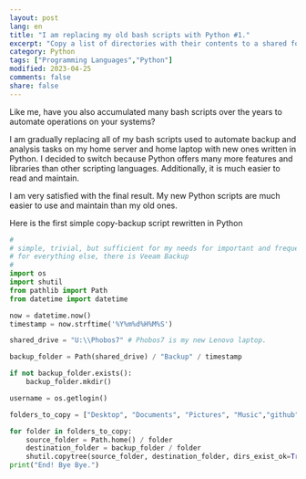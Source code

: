 ```yaml
---
layout: post
lang: en
title: "I am replacing my old bash scripts with Python #1."
excerpt: "Copy a list of directories with their contents to a shared folder."
category: Python
tags: ["Programming Languages","Python"]
modified: 2023-04-25
comments: false
share: false
---
```


Like me, have you also accumulated many bash scripts over the years to automate operations on your systems?

I am gradually replacing all of my bash scripts used to automate backup and analysis tasks on my home server and home laptop with new ones written in Python. I decided to switch because Python offers many more features and libraries than other scripting languages. Additionally, it is much easier to read and maintain.

I am very satisfied with the final result. My new Python scripts are much easier to use and maintain than my old ones.

Here is the first simple copy-backup script rewritten in Python


```python
#
# simple, trivial, but sufficient for my needs for important and frequently used files
# for everything else, there is Veeam Backup
# 
import os
import shutil
from pathlib import Path
from datetime import datetime

now = datetime.now() 
timestamp = now.strftime('%Y%m%d%H%M%S')

shared_drive = "U:\\Phobos7" # Phobos7 is my new Lenovo laptop.

backup_folder = Path(shared_drive) / "Backup" / timestamp

if not backup_folder.exists():
    backup_folder.mkdir()

username = os.getlogin()

folders_to_copy = ["Desktop", "Documents", "Pictures", "Music","github","IdeaProjects"]

for folder in folders_to_copy:
    source_folder = Path.home() / folder
    destination_folder = backup_folder / folder
    shutil.copytree(source_folder, destination_folder, dirs_exist_ok=True)
print("End! Bye Bye.")
```


